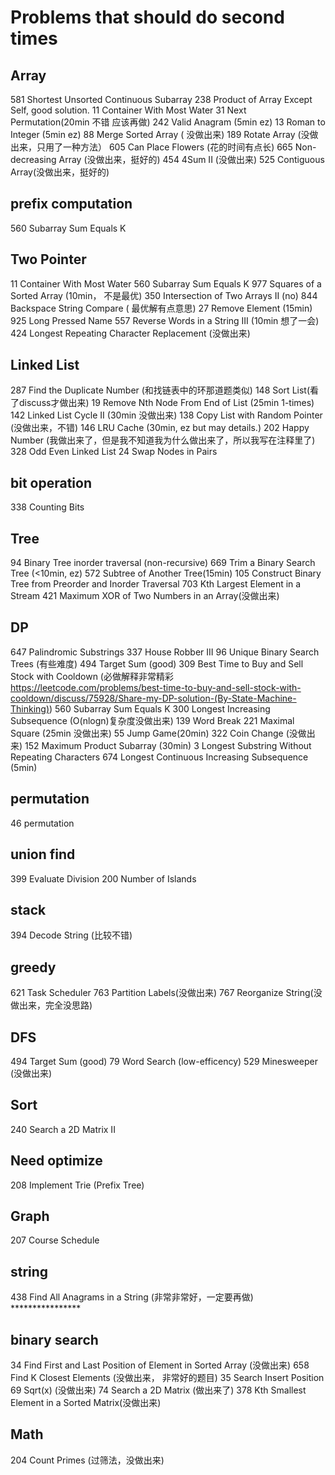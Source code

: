 # Problems that should do second times

## Array
581 Shortest Unsorted Continuous Subarray
238 Product of Array Except Self, good solution.
11 Container With Most Water
31 Next Permutation(20min 不错 应该再做)
242 Valid Anagram (5min ez)
13 Roman to Integer (5min ez)
88 Merge Sorted Array ( 没做出来)
189 Rotate Array (没做出来，只用了一种方法）
605 Can Place Flowers  (花的时间有点长)
665 Non-decreasing Array (没做出来，挺好的)
454 4Sum II (没做出来)
525 Contiguous Array(没做出来，挺好的)

## prefix computation
560 Subarray Sum Equals K

## Two Pointer
11  Container With Most Water
560 Subarray Sum Equals K
977 Squares of a Sorted Array (10min， 不是最优)
350 Intersection of Two Arrays II (no)
844 Backspace String Compare ( 最优解有点意思)
27 Remove Element (15min)
925 Long Pressed Name
557 Reverse Words in a String III (10min 想了一会)
424 Longest Repeating Character Replacement (没做出来)

## Linked List
287 Find the Duplicate Number (和找链表中的环那道题类似)
148 Sort List(看了discuss才做出来)
19 Remove Nth Node From End of List (25min 1-times)
142 Linked List Cycle II (30min 没做出来)
138 Copy List with Random Pointer (没做出来，不错)
146 LRU Cache (30min, ez but may details.)
202 Happy Number (我做出来了，但是我不知道我为什么做出来了，所以我写在注释里了)
328 Odd Even Linked List
24 Swap Nodes in Pairs

## bit operation
338 Counting Bits

## Tree
94 Binary Tree inorder traversal (non-recursive)
669 Trim a Binary Search Tree (<10min, ez)
572 Subtree of Another Tree(15min)
105 Construct Binary Tree from Preorder and Inorder Traversal
703 Kth Largest Element in a Stream
421 Maximum XOR of Two Numbers in an Array(没做出来)

## DP
647 Palindromic Substrings
337 House Robber III
96 Unique Binary Search Trees (有些难度)
494 Target Sum (good)
309 Best Time to Buy and Sell Stock with Cooldown (必做解释非常精彩 https://leetcode.com/problems/best-time-to-buy-and-sell-stock-with-cooldown/discuss/75928/Share-my-DP-solution-(By-State-Machine-Thinking))
560 Subarray Sum Equals K
300 Longest Increasing Subsequence (O(nlogn)复杂度没做出来)
139 Word Break
221 Maximal Square (25min 没做出来)
55 Jump Game(20min)
322 Coin Change (没做出来)
152 Maximum Product Subarray (30min)
3 Longest Substring Without Repeating Characters
674 Longest Continuous Increasing Subsequence (5min)

## permutation 
46 permutation

## union find
399 Evaluate Division 
200 Number of Islands

## stack
394 Decode String (比较不错)

## greedy
621 Task Scheduler
763 Partition Labels(没做出来)
767 Reorganize String(没做出来，完全没思路)

## DFS
494 Target Sum (good)
79 Word Search (low-efficency)
529 Minesweeper (没做出来)

## Sort
240 Search a 2D Matrix II

## Need optimize
208 Implement Trie (Prefix Tree)

## Graph
207 Course Schedule

## string
438 Find All Anagrams in a String (非常非常好，一定要再做) ****************

## binary search
34 Find First and Last Position of Element in Sorted Array (没做出来)
658 Find K Closest Elements (没做出来， 非常好的题目)
35 Search Insert Position
69 Sqrt(x) (没做出来)
74 Search a 2D Matrix (做出来了)
378 Kth Smallest Element in a Sorted Matrix(没做出来)

## Math
204 Count Primes (过筛法，没做出来)